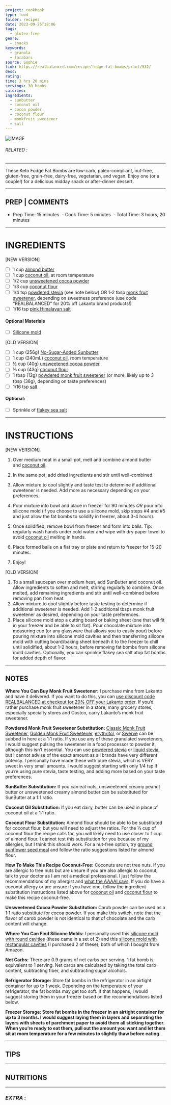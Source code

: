 ```yaml
---
project: cookbook
type: food
folder: recipes
date: 2023-09-25T18:06
tags:
  - gluten-free
genre:
  - snacks
keywords:
  - granola
  - larabars
source: Sophie
link: https://realbalanced.com/recipe/fudge-fat-bombs/print/532/
desc: 
rating: 
time: 3 hrs 20 mins
servings: 30 bombs
calories: 
ingredients:
  - sunbutter
  - coconut oil
  - cocoa powder
  - coconut flour
  - monkfruit sweetener
  - salt
---
```


![IMAGE](image_354.png)

###### *RELATED* : 
---
These Keto Fudge Fat Bombs are low-carb, paleo-compliant, nut-free, gluten-free, grain-free, dairy-free, vegetarian, and vegan. Enjoy one (or a couple!) for a delicious midday snack or after-dinner dessert.

---
## PREP | COMMENTS

- Prep Time: 15 minutes
 - Cook Time: 5 minutes
 - Total Time: 3 hours, 20 minutes

---
# INGREDIENTS

[NEW VERSION]

- [ ] 1 cup [almond butter](https://www.amazon.com/gp/product/B009JZRM1M/ref=as_li_qf_sp_asin_il_tl?ie=UTF8&tag=realba04-20&camp=1789&creative=9325&linkCode=as2&creativeASIN=B009JZRM1M&linkId=fe91d936a9f3f7f40f46d3322ff19b11)
- [ ] 1 cup [coconut oil](https://www.amazon.com/gp/product/B0128XYMGY/ref=as_li_tl?ie=UTF8&tag=realba04-20&camp=1789&creative=9325&linkCode=as2&creativeASIN=B0128XYMGY&linkId=cd367c73d3091389e8914e99eaa00aaf), at room temperature
- [ ] 1/2 cup [unsweetened cocoa powder](https://www.amazon.com/gp/product/B005CUM0J2/ref=as_li_qf_sp_asin_il_tl?ie=UTF8&tag=realba04-20&camp=1789&creative=9325&linkCode=as2&creativeASIN=B005CUM0J2&linkId=b1eecc2288721bb916fdac69c0a6ffb7)
- [ ] 1/3 cup [coconut flour](https://www.amazon.com/gp/product/B00IDCFXG8/ref=as_li_tl?ie=UTF8&tag=realba04-20&camp=1789&creative=9325&linkCode=as2&creativeASIN=B00IDCFXG8&linkId=f0a466b6d105216c69cceca34d377274)
- [ ] 1/4 tsp [powdered stevia](https://www.amazon.com/gp/product/B00LFSORSM/ref=as_li_qf_sp_asin_il_tl?ie=UTF8&tag=realba04-20&camp=1789&creative=9325&linkCode=as2&creativeASIN=B00LFSORSM&linkId=42608d5f555f727a0b8690b1be3de7b8) (see note below) OR 1-2 tbsp [monk fruit sweetener](https://www.lakanto.com/products/lakanto-golden-sugar-free-sweetener?aff=10), depending on sweetness preference (use code “REALBALANCED” for 20% off Lakanto brand products!)
- [ ] 1/16 tsp [pink Himalayan salt](https://www.amazon.com/gp/product/B00IZL255O/ref=as_li_qf_sp_asin_il_tl?ie=UTF8&tag=realba04-20&camp=1789&creative=9325&linkCode=as2&creativeASIN=B00IZL255O&linkId=d66a3ca3dc37096b1b129a3a4ab1deb9)

#### **Optional Materials**

- [ ] [Silicone mold](https://www.amazon.com/gp/product/B001T4URXG/ref=as_li_tl?ie=UTF8&tag=realba04-20&camp=1789&creative=9325&linkCode=as2&creativeASIN=B001T4URXG&linkId=61507d6b432c5f4dfdc1d1363c774401)


[OLD VERSION]

- [ ] 1 cup (256g) [No-Sugar-Added Sunbutter](https://www.amazon.com/gp/product/B00J074W9Y/ref=as_li_tl?ie=UTF8&tag=realba04-20&camp=1789&creative=9325&linkCode=as2&creativeASIN=B00J074W9Y&linkId=81136297d9a6066eea149f545affd636&th=1)
- [ ] 1 cup (240mL) [coconut oil](https://www.amazon.com/gp/product/B00DS842HS/ref=as_li_tl?ie=UTF8&tag=realba04-20&camp=1789&creative=9325&linkCode=as2&creativeASIN=B00DS842HS&linkId=c7c6a23efb8960a932fb1c65ea2cbd27), room temperature
- [ ] ½ cup (40g) [unsweetened cocoa powder](https://www.amazon.com/gp/product/B005CUM0J2/ref=as_li_qf_sp_asin_il_tl?ie=UTF8&tag=realba04-20&camp=1789&creative=9325&linkCode=as2&creativeASIN=B005CUM0J2&linkId=b1eecc2288721bb916fdac69c0a6ffb7)
- [ ] ⅓ cup (43g) [coconut flour](https://www.amazon.com/gp/product/B00IDCFXG8/ref=as_li_tl?ie=UTF8&tag=realba04-20&camp=1789&creative=9325&linkCode=as2&creativeASIN=B00IDCFXG8&linkId=f0a466b6d105216c69cceca34d377274)
- [ ] 1 tbsp (12g) [powdered monk fruit sweetener](https://www.amazon.com/Lakanto-Monkfruit-Sweetener-Powdered-Substitute/dp/B07YVLPWX7?crid=L5GP40IY6N83&keywords=lakanto%2Bpowdered&qid=1691422821&sprefix=lakanto%2Bpowdere%2Caps%2C157&sr=8-1-spons&sp_csd=d2lkZ2V0TmFtZT1zcF9hdGY&th=1&linkCode=ll1&tag=realba04-20&linkId=1236fe128936f4e87e69d2364c54efd3&language=en_US&ref_=as_li_ss_tl) (or more, likely up to 3 tbsp (36g), depending on taste preferences)
- [ ] 1/16 tsp [salt](https://www.amazon.com/gp/product/B00M0S7F8K/ref=as_li_tl?ie=UTF8&tag=realba04-20&camp=1789&creative=9325&linkCode=as2&creativeASIN=B00M0S7F8K&linkId=9196b8ee39bed336fb89bfe9c00c8a8d)

#### **Optional:**

- [ ] Sprinkle of [flakey sea salt](https://www.amazon.com/gp/product/B00017028M/ref=as_li_tl?ie=UTF8&tag=realba04-20&camp=1789&creative=9325&linkCode=as2&creativeASIN=B00017028M&linkId=0ea211a8d11ed7ce68506ebffd926dcd)


---
# INSTRUCTIONS

[NEW VERSION]

1. Over medium heat in a small pot, melt and combine almond butter and [coconut oil](https://www.amazon.com/gp/product/B00DS842HS/ref=as_li_tl?ie=UTF8&tag=realba04-20&camp=1789&creative=9325&linkCode=as2&creativeASIN=B00DS842HS&linkId=c7c6a23efb8960a932fb1c65ea2cbd27).
    
2. In the same pot, add dried ingredients and stir until well-combined.
    
3. Allow mixture to cool slightly and taste test to determine if additional sweetener is needed. Add more as necessary depending on your preferences.
    
4. Pour mixture into bowl and place in freezer for 90 minutes _OR_ pour into silicone mold (if you choose to use a silicone mold, skip steps #4 and #5 and just allow the fat bombs to solidify in freezer, about 3-4 hours).
    
5. Once solidified, remove bowl from freezer and form into balls. Tip: regularly wash hands under cold water and wipe with dry paper towel to avoid [coconut oil](https://www.amazon.com/gp/product/B00DS842HS/ref=as_li_tl?ie=UTF8&tag=realba04-20&camp=1789&creative=9325&linkCode=as2&creativeASIN=B00DS842HS&linkId=c7c6a23efb8960a932fb1c65ea2cbd27) melting in hands.
    
6. Place formed balls on a flat tray or plate and return to freezer for 15-20 minutes.
    
7. Enjoy!



[OLD VERSION]
1. To a small saucepan over medium heat, add SunButter and coconut oil. Allow ingredients to soften and melt, stirring regularly to combine. Once melted, add remaining ingredients and stir until well-combined before removing pan from heat.
2. Allow mixture to cool slightly before taste testing to determine if additional sweetener is needed. Add 1-2 additional tbsps monk fruit sweetener as desired, depending on your taste preferences.
3. Place silicone mold atop a cutting board or baking sheet (one that will fit in your freezer and be able to sit flat). Pour chocolate mixture into measuring cup (or any glassware that allows you to easily pour) before pouring mixture into silicone mold cavities and then transferring silicone mold with cutting board/baking sheet beneath it to the freezer to chill until solidified, about 1-2 hours, before removing fat bombs from silicone mold cavities. Optionally, you can sprinkle flakey sea salt atop fat bombs for added depth of flavor.

---
## NOTES

**Where You Can Buy Monk Fruit Sweetener:** I purchase mine from Lakanto and have it delivered. If you want to do this, you can [use discount code REALBALANCED at checkout for 20% OFF your Lakanto order](https://realbalanced.com/powdered-monk-fruit-sweetener). If you’d rather purchase monk fruit sweetener in a store, many grocery stores, especially specialty stores and Costco, carry Lakanto’s monk fruit sweetener.

**Powdered Monk Fruit Sweetener Substitution:** [Classic Monk Fruit Sweetener](https://realbalanced.com/lakanto-classic-monk-fruit-sweetener), [Golden Monk Fruit Sweetener](https://realbalanced.com/lakanto-golden-monk-fruit-sweetener), [erythritol](https://www.amazon.com/gp/product/B014MHI4PY/ref=as_li_tl?ie=UTF8&tag=realba04-20&camp=1789&creative=9325&linkCode=as2&creativeASIN=B014MHI4PY&linkId=5c4e9a53a2ceabdc2116abdaa21ffdfd), or [Swerve](https://www.amazon.com/gp/product/B01LLMUG22/ref=as_li_tl?ie=UTF8&tag=realba04-20&camp=1789&creative=9325&linkCode=as2&creativeASIN=B01LLMUG22&linkId=b791438b1ddc9b27a8725780ca1563d5) can be subbed in here at a 1:1 ratio. If you use any of these granulated sweeteners, I would suggest pulsing the sweetener in a food processor to powder it, although this isn’t essential. You can use [powdered stevia](https://www.amazon.com/gp/product/B07DP6513C/ref=as_li_tl?ie=UTF8&tag=realba04-20&camp=1789&creative=9325&linkCode=as2&creativeASIN=B07D41C32Z&linkId=624ba930758c645323ba46e5b8ae4d3e&th=1) or [liquid stevia](https://www.amazon.com/Now-Better-Stevia-Organic-Sweetener/dp/B001K2KR46/ref=as_li_ss_tl?ac_md=0-0-bGlxdWlkIHN0ZXZpYQ==-ac_d_rm&cv_ct_cx=liquid+stevia&dchild=1&keywords=liquid+stevia&pd_rd_i=B001K2KR46&pd_rd_r=4b93dbaf-b74d-4892-9f76-b123d2b1448d&pd_rd_w=sQgWu&pd_rd_wg=4O4zx&pf_rd_p=a0516f22-66df-4efd-8b9a-279a864d1512&pf_rd_r=MTQJ9P1CQ69HH26HABY4&psc=1&qid=1590580980&sr=1-1-12d4272d-8adb-4121-8624-135149aa9081&linkCode=ll1&tag=realba04-20&linkId=ee2bae78f9985d3f1f04e43b58483bdd&language=en_US), but I cannot advise of the exact amount as all brands have very different potency. I personally have made these with pure stevia, which is VERY sweet in very small amounts. I would suggest starting with only 1/4 tsp if you’re using pure stevia, taste testing, and adding more based on your taste preferences.

**SunButter Substitution:** If you can eat nuts, unsweetened creamy peanut butter or unsweetened creamy almond butter can be substituted for SunButter at a 1:1 ratio.

**Coconut Oil Substitution:** If you eat dairy, butter can be used in place of coconut oil at a 1:1 ratio.

**Coconut Flour Substitution:** Almond flour should be able to be substituted for coconut flour, but you will need to adjust the ratios. For the ⅓ cup of coconut flour the recipe calls for, you will likely need to use closer to 1 cup of almond flour. I cannot test this substitution for you because of my allergies, but I think this should work. For a nut-free option, try [ground sunflower seed meal](https://www.amazon.com/gp/product/B079WP5VRG/ref=as_li_tl?ie=UTF8&tag=realba04-20&camp=1789&creative=9325&linkCode=as2&creativeASIN=B079WP5VRG&linkId=b364af7c9039376e66fecdacc8d667ce) and follow the ratio suggestions listed for almond flour.

**How To Make This Recipe Coconut-Free:** Coconuts are not tree nuts. If you are allergic to tree nuts but are unsure if you are also allergic to coconut, talk to your doctor as I am not a medical professional. I just follow the recommendations of my allergist and [what the AAAAI says](https://www.aaaai.org/conditions-and-treatments/library/allergy-library/tree-nut-allergy). If you do have a coconut allergy or are unsure if you have one, follow the ingredient substitution instructions listed above for [coconut oil](https://www.amazon.com/gp/product/B00DS842HS/ref=as_li_tl?ie=UTF8&tag=realba04-20&camp=1789&creative=9325&linkCode=as2&creativeASIN=B00DS842HS&linkId=c7c6a23efb8960a932fb1c65ea2cbd27) and [coconut flour](https://www.amazon.com/gp/product/B00IDCFXG8/ref=as_li_tl?ie=UTF8&tag=realba04-20&camp=1789&creative=9325&linkCode=as2&creativeASIN=B00IDCFXG8&linkId=f0a466b6d105216c69cceca34d377274) to make this recipe coconut-free.

**Unsweetened Cocoa Powder Substitution:** Carob powder can be used as a 1:1 ratio substitute for cocoa powder. If you make this switch, note that the flavor of carob powder is not identical to that of chocolate and the carb content will change.

**Where You Can Find Silicone Molds:** I personally used this [silicone mold with round cavities](https://www.amazon.com/gp/product/B01FTO72WA/ref=as_li_tl?ie=UTF8&tag=realba04-20&camp=1789&creative=9325&linkCode=as2&creativeASIN=B01FTO72WA&linkId=f7056a79fa90a00b476c8222654602cd) (these came in a set of 2) and this [silicone mold with rectangular cavities](https://www.amazon.com/Funshowcase-Cavities-Rectangular-Chocolate-Silicone/dp/B00F4HE6XG?dchild=1&keywords=silicone+rectangle+mold&qid=1615141089&sr=8-24-spons&psc=1&spLa=ZW5jcnlwdGVkUXVhbGlmaWVyPUEyTkNBSkJVUEpCTlo4JmVuY3J5cHRlZElkPUEwMDEwNDE5T1ZMRFlWQVZGT09EJmVuY3J5cHRlZEFkSWQ9QTA4MTgyMDYyRDZQMzFZMzQ3UThLJndpZGdldE5hbWU9c3BfbXRmJmFjdGlvbj1jbGlja1JlZGlyZWN0JmRvTm90TG9nQ2xpY2s9dHJ1ZQ%3D%3D&linkCode=ll1&tag=realba04-20&linkId=febd43ca13e42a47171735f8e975db15&language=en_US&ref_=as_li_ss_tl) (I purchased 2 of these), both of which I bought from Amazon.

**Net Carbs:** There are 0.9 grams of net carbs per serving. 1 fat bomb is equivalent to 1 serving. Net carbs are calculated by taking the total carb content, subtracting fiber, and subtracting sugar alcohols.

**Refrigerator Storage:** Store fat bombs in the refrigerator in an airtight container for up to 1 week. Depending on the temperature of your refrigerator, the fat bombs may get too soft. If that happens, I would suggest storing them in your freezer based on the recommendations listed below.

**Freezer Storage: Store fat bombs in the freezer in an airtight container for up to 3 months. I would suggest laying them in layers and separating the layers with sheets of parchment paper to avoid them all sticking together. When you’re ready to eat them, pull out the amount you want and let them sit at room temperature for a few minutes to slightly thaw before eating.**

---
## TIPS



---
## NUTRITIONS



---
### *EXTRA* :



